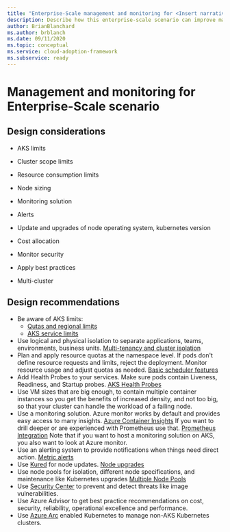 ```yaml
---
title: "Enterprise-Scale management and monitoring for <Insert narrative Name>"
description: Describe how this enterprise-scale scenario can improve management and monitoring of <Insert Scenario Name>
author: BrianBlanchard
ms.author: brblanch
ms.date: 09/11/2020
ms.topic: conceptual
ms.service: cloud-adoption-framework
ms.subservice: ready
---
```


# Management and monitoring for <Insert narrative Name> Enterprise-Scale scenario

## Design considerations
* AKS limits
* Cluster scope limits
* Resource consumption limits
* Node sizing

* Monitoring solution
* Alerts
* Update and upgrades of node operating system, kubernetes version
* Cost allocation

* Monitor security
* Apply best practices

* Multi-cluster

## Design recommendations
* Be aware of AKS limits:
  * [Qutas and regional limits](https://docs.microsoft.com/en-us/azure/aks/quotas-skus-regions)
  * [AKS service limits](https://docs.microsoft.com/en-us/azure/azure-resource-manager/management/azure-subscription-service-limits#azure-kubernetes-service-limits)
* Use logical and physical isolation to separate applications, teams, environments, business units. [Multi-tenancy and cluster isolation](https://docs.microsoft.com/en-us/azure/aks/operator-best-practices-cluster-isolation)
* Plan and apply resource quotas at the namespace level. If pods don't define resource requests and limits, reject the deployment. Monitor resource usage and adjust quotas as needed. [Basic scheduler features](https://docs.microsoft.com/en-us/azure/aks/operator-best-practices-scheduler)
* Add Health Probes to your services. Make sure pods contain  Liveness, Readiness, and Startup probes. [AKS Health Probes](https://docs.microsoft.com/en-us/azure/application-gateway/ingress-controller-add-health-probes)
* Use VM sizes that are big enough, to contain multiple container instances so you get the benefits of increased density, and not too big, so that your cluster can handle the workload of a failing node.
* Use a monitoring solution. Azure monitor works by default and provides easy access to many insights. [Azure Container Insights](https://docs.microsoft.com/en-us/azure/azure-monitor/insights/container-insights-overview) If you want to drill deeper or are experienced with Prometheus use that. [Prometheus Integration](https://docs.microsoft.com/en-us/azure/azure-monitor/insights/container-insights-prometheus-integration)
Note that if you want to host a monitoring solution on AKS, you also want to look at Azure monitor.
* Use an alerting system to provide notifications when things need direct action. [Metric alerts](https://docs.microsoft.com/en-us/azure/azure-monitor/insights/container-insights-metric-alerts)
* Use [Kured](https://docs.microsoft.com/en-us/azure/aks/node-updates-kured) for node updates.  [Node upgrades](https://docs.microsoft.com/en-us/azure/aks/node-image-upgrade)
* Use node pools for isolation, different node specifications, and maintenance like Kubernetes upgrades [Multiple Node Pools](https://docs.microsoft.com/en-us/azure/aks/use-multiple-node-pools)
* Use [Security Center](https://docs.microsoft.com/en-us/azure/security-center/azure-kubernetes-service-integration) to prevent and detect threats like image vulnerabilities.
* Use Azure Advisor to get best practice recommendations on cost, security, reliability, operational excellence and performance.
* Use [Azure Arc](https://docs.microsoft.com/en-us/azure/azure-arc/kubernetes/overview) enabled Kubernetes to manage non-AKS Kubernetes clusters.

